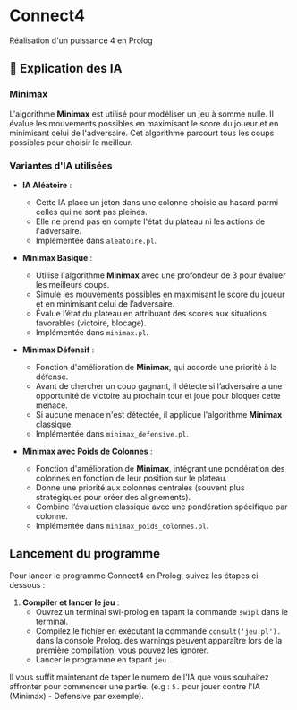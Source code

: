 # Connect4

Réalisation d'un puissance 4 en Prolog

## 🧠 Explication des IA

### Minimax

L'algorithme **Minimax** est utilisé pour modéliser un jeu à somme nulle. Il évalue les mouvements possibles en maximisant le score du joueur et en minimisant celui de l'adversaire. Cet algorithme parcourt tous les coups possibles pour choisir le meilleur.

### Variantes d'IA utilisées

- **IA Aléatoire** :

  - Cette IA place un jeton dans une colonne choisie au hasard parmi celles qui ne sont pas pleines.
  - Elle ne prend pas en compte l'état du plateau ni les actions de l'adversaire.
  - Implémentée dans `aleatoire.pl`.

- **Minimax Basique** :

  - Utilise l'algorithme **Minimax** avec une profondeur de 3 pour évaluer les meilleurs coups.
  - Simule les mouvements possibles en maximisant le score du joueur et en minimisant celui de l’adversaire.
  - Évalue l’état du plateau en attribuant des scores aux situations favorables (victoire, blocage).
  - Implémentée dans `minimax.pl`.

- **Minimax Défensif** :

  - Fonction d'amélioration de **Minimax**, qui accorde une priorité à la défense.
  - Avant de chercher un coup gagnant, il détecte si l’adversaire a une opportunité de victoire au prochain tour et joue pour bloquer cette menace.
  - Si aucune menace n'est détectée, il applique l'algorithme **Minimax** classique.
  - Implémentée dans `minimax_defensive.pl`.

- **Minimax avec Poids de Colonnes** :
  - Fonction d'amélioration de **Minimax**, intégrant une pondération des colonnes en fonction de leur position sur le plateau.
  - Donne une priorité aux colonnes centrales (souvent plus stratégiques pour créer des alignements).
  - Combine l’évaluation classique avec une pondération spécifique par colonne.
  - Implémentée dans `minimax_poids_colonnes.pl`.

## Lancement du programme

Pour lancer le programme Connect4 en Prolog, suivez les étapes ci-dessous :

1. **Compiler et lancer le jeu** :
   - Ouvrez un terminal swi-prolog en tapant la commande `swipl` dans le terminal.
   - Compilez le fichier en exécutant la commande `consult('jeu.pl').` dans la console Prolog.
     des warnings peuvent apparaître lors de la première compilation, vous pouvez les ignorer.
   - Lancer le programme en tapant `jeu.`.

Il vous suffit maintenant de taper le numero de l'IA que vous souhaitez affronter pour commencer une partie. (e.g : `5.` pour jouer contre l'IA (Minimax) - Defensive par exemple).
